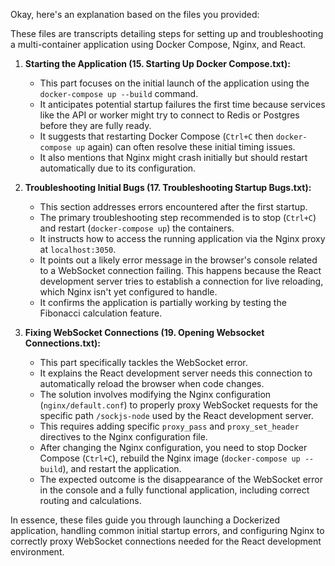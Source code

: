 Okay, here's an explanation based on the files you provided:

These files are transcripts detailing steps for setting up and troubleshooting a multi-container application using Docker Compose, Nginx, and React.

1. **Starting the Application (15. Starting Up Docker Compose.txt):**
    
    - This part focuses on the initial launch of the application using the `docker-compose up --build` command.
    - It anticipates potential startup failures the first time because services like the API or worker might try to connect to Redis or Postgres before they are fully ready.
    - It suggests that restarting Docker Compose (`Ctrl+C` then `docker-compose up` again) can often resolve these initial timing issues.
    - It also mentions that Nginx might crash initially but should restart automatically due to its configuration.
2. **Troubleshooting Initial Bugs (17. Troubleshooting Startup Bugs.txt):**
    
    - This section addresses errors encountered after the first startup.
    - The primary troubleshooting step recommended is to stop (`Ctrl+C`) and restart (`docker-compose up`) the containers.
    - It instructs how to access the running application via the Nginx proxy at `localhost:3050`.
    - It points out a likely error message in the browser's console related to a WebSocket connection failing. This happens because the React development server tries to establish a connection for live reloading, which Nginx isn't yet configured to handle.
    - It confirms the application is partially working by testing the Fibonacci calculation feature.
3. **Fixing WebSocket Connections (19. Opening Websocket Connections.txt):**
    
    - This part specifically tackles the WebSocket error.
    - It explains the React development server needs this connection to automatically reload the browser when code changes.
    - The solution involves modifying the Nginx configuration (`nginx/default.conf`) to properly proxy WebSocket requests for the specific path `/sockjs-node` used by the React development server.
    - This requires adding specific `proxy_pass` and `proxy_set_header` directives to the Nginx configuration file.
    - After changing the Nginx configuration, you need to stop Docker Compose (`Ctrl+C`), rebuild the Nginx image (`docker-compose up --build`), and restart the application.
    - The expected outcome is the disappearance of the WebSocket error in the console and a fully functional application, including correct routing and calculations.

In essence, these files guide you through launching a Dockerized application, handling common initial startup errors, and configuring Nginx to correctly proxy WebSocket connections needed for the React development environment.